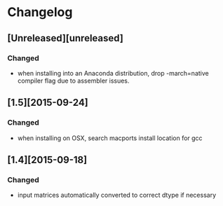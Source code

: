 # Changelog

## [Unreleased][unreleased]
### Changed
- when installing into an Anaconda distribution, drop -march=native compiler flag
  due to assembler issues.

## [1.5][2015-09-24]
### Changed
- when installing on OSX, search macports install location for gcc

## [1.4][2015-09-18]
### Changed
- input matrices automatically converted to correct dtype if necessary
